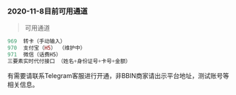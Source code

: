 ### 2020-11-8目前可用通道


> 可用通道



```php
969  转卡（手动输入）
970  支付宝（H5） （维护中）
971  微信（话费H5）
三要素实时代付接口 （姓名+身份证号+卡号+金额）

```

有需要请联系Telegram客服进行开通，非BBIN商家请出示平台地址，测试账号等相关信息。

